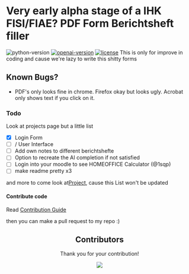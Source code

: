 # Very early alpha stage of a IHK FISI/FIAE? PDF Form Berichtsheft filler
![python-version](https://img.shields.io/badge/python-3.11-blue.svg)
[![openai-version](https://img.shields.io/badge/openai-0.27.8-orange.svg)](https://openai.com/)
[![license](https://img.shields.io/badge/License-GPL%203.0-brightgreen.svg)](LICENSE)
This is only for improve in coding and cause we're lazy to write this shitty forms

## Known Bugs?
- PDF's only looks fine in chrome. Firefox okay but looks ugly. Acrobat only shows text if you click on it.

### Todo
Look at projects page but a little list
- [x] Login Form 
- [ ] / User Interface
- [ ] Add own notes to different berichtshefte
- [ ] Option to recreate the AI completion if not satisfied
- [ ] Login into your moodle to see HOMEOFFICE Calculator (@1sqp)
- [ ] make readme pretty x3

and more to come look at[Project](https://github.com/users/mxwmnn/projects/1), cause this List won't be updated

#### Contribute code

Read [Contribution Guide](https://github.com/firstcontributions/first-contributions)

then you can make a pull request to my repo :)


<h2 align="center">
    Contributors
</h2>
<p align="center">
    Thank you for your contribution!
</p>
<p align="center">
    <a href="https://github.com/mxwmnn/pdf_filler/graphs/contributors">
      <img src="https://contrib.rocks/image?repo=mxwmnn/pdf_filler" />
    </a>
</p>